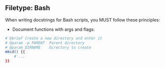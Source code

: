## Filetype: Bash

When writing docstrings for Bash scripts, you MUST follow these principles:

- Document functions with args and flags:

```bash
# @brief Create a new directory and enter it
# @param -p PARENT  Parent directory
# @param DIRNAME    Directory to create
mkcd() {{
    # ...
}}
```
